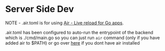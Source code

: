 # Server Side Dev

NOTE - .air.toml is for using [Air - Live reload for Go apps](https://github.com/air-verse/air).

.air.toml has been configured to auto-run the entrypoint of the backend which is ./cmd/main.go so you can just run `air` command (only if you have added air to $PATH) or go over [here](https://github.com/air-verse/air?tab=readme-ov-file#installation) if you dont have air installed
